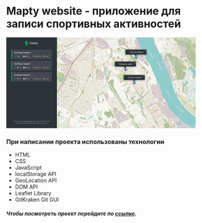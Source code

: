 # Mapty website - приложение для записи спортивных активностей

![preview](https://github.com/ViRybalkin/Mapty/blob/main/Preview.jpg)

### При написании проекта использованы технологии

- HTML
- CSS
- JavaScript
- localStorage API
- GeoLocation API
- DOM API
- Leaflet Library
- GitKraken Git GUI

##### Чтобы посмотреть проект перейдите по [ссылке](https://virybalkin.github.io/Mapty/).
